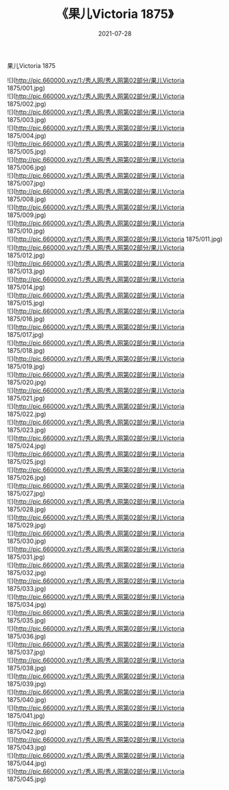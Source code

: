 ﻿---
layout: post
title:  《果儿Victoria 1875》
date:   2021-07-28
img: http://pic.660000.xyz/1:/秀人网/秀人网第02部分/果儿Victoria 1875/000.jpg
categories: [美女, 清纯, 唯美]
---

果儿Victoria 1875

  ![](http://pic.660000.xyz/1:/秀人网/秀人网第02部分/果儿Victoria 1875/001.jpg) <br> ![](http://pic.660000.xyz/1:/秀人网/秀人网第02部分/果儿Victoria 1875/002.jpg) <br> ![](http://pic.660000.xyz/1:/秀人网/秀人网第02部分/果儿Victoria 1875/003.jpg) <br> ![](http://pic.660000.xyz/1:/秀人网/秀人网第02部分/果儿Victoria 1875/004.jpg) <br> ![](http://pic.660000.xyz/1:/秀人网/秀人网第02部分/果儿Victoria 1875/005.jpg) <br> ![](http://pic.660000.xyz/1:/秀人网/秀人网第02部分/果儿Victoria 1875/006.jpg) <br> ![](http://pic.660000.xyz/1:/秀人网/秀人网第02部分/果儿Victoria 1875/007.jpg) <br> ![](http://pic.660000.xyz/1:/秀人网/秀人网第02部分/果儿Victoria 1875/008.jpg) <br> ![](http://pic.660000.xyz/1:/秀人网/秀人网第02部分/果儿Victoria 1875/009.jpg) <br> ![](http://pic.660000.xyz/1:/秀人网/秀人网第02部分/果儿Victoria 1875/010.jpg) <br> ![](http://pic.660000.xyz/1:/秀人网/秀人网第02部分/果儿Victoria 1875/011.jpg) <br> ![](http://pic.660000.xyz/1:/秀人网/秀人网第02部分/果儿Victoria 1875/012.jpg) <br> ![](http://pic.660000.xyz/1:/秀人网/秀人网第02部分/果儿Victoria 1875/013.jpg) <br> ![](http://pic.660000.xyz/1:/秀人网/秀人网第02部分/果儿Victoria 1875/014.jpg) <br> ![](http://pic.660000.xyz/1:/秀人网/秀人网第02部分/果儿Victoria 1875/015.jpg) <br> ![](http://pic.660000.xyz/1:/秀人网/秀人网第02部分/果儿Victoria 1875/016.jpg) <br> ![](http://pic.660000.xyz/1:/秀人网/秀人网第02部分/果儿Victoria 1875/017.jpg) <br> ![](http://pic.660000.xyz/1:/秀人网/秀人网第02部分/果儿Victoria 1875/018.jpg) <br> ![](http://pic.660000.xyz/1:/秀人网/秀人网第02部分/果儿Victoria 1875/019.jpg) <br> ![](http://pic.660000.xyz/1:/秀人网/秀人网第02部分/果儿Victoria 1875/020.jpg) <br> ![](http://pic.660000.xyz/1:/秀人网/秀人网第02部分/果儿Victoria 1875/021.jpg) <br> ![](http://pic.660000.xyz/1:/秀人网/秀人网第02部分/果儿Victoria 1875/022.jpg) <br> ![](http://pic.660000.xyz/1:/秀人网/秀人网第02部分/果儿Victoria 1875/023.jpg) <br> ![](http://pic.660000.xyz/1:/秀人网/秀人网第02部分/果儿Victoria 1875/024.jpg) <br> ![](http://pic.660000.xyz/1:/秀人网/秀人网第02部分/果儿Victoria 1875/025.jpg) <br> ![](http://pic.660000.xyz/1:/秀人网/秀人网第02部分/果儿Victoria 1875/026.jpg) <br> ![](http://pic.660000.xyz/1:/秀人网/秀人网第02部分/果儿Victoria 1875/027.jpg) <br> ![](http://pic.660000.xyz/1:/秀人网/秀人网第02部分/果儿Victoria 1875/028.jpg) <br> ![](http://pic.660000.xyz/1:/秀人网/秀人网第02部分/果儿Victoria 1875/029.jpg) <br> ![](http://pic.660000.xyz/1:/秀人网/秀人网第02部分/果儿Victoria 1875/030.jpg) <br> ![](http://pic.660000.xyz/1:/秀人网/秀人网第02部分/果儿Victoria 1875/031.jpg) <br> ![](http://pic.660000.xyz/1:/秀人网/秀人网第02部分/果儿Victoria 1875/032.jpg) <br> ![](http://pic.660000.xyz/1:/秀人网/秀人网第02部分/果儿Victoria 1875/033.jpg) <br> ![](http://pic.660000.xyz/1:/秀人网/秀人网第02部分/果儿Victoria 1875/034.jpg) <br> ![](http://pic.660000.xyz/1:/秀人网/秀人网第02部分/果儿Victoria 1875/035.jpg) <br> ![](http://pic.660000.xyz/1:/秀人网/秀人网第02部分/果儿Victoria 1875/036.jpg) <br> ![](http://pic.660000.xyz/1:/秀人网/秀人网第02部分/果儿Victoria 1875/037.jpg) <br> ![](http://pic.660000.xyz/1:/秀人网/秀人网第02部分/果儿Victoria 1875/038.jpg) <br> ![](http://pic.660000.xyz/1:/秀人网/秀人网第02部分/果儿Victoria 1875/039.jpg) <br> ![](http://pic.660000.xyz/1:/秀人网/秀人网第02部分/果儿Victoria 1875/040.jpg) <br> ![](http://pic.660000.xyz/1:/秀人网/秀人网第02部分/果儿Victoria 1875/041.jpg) <br> ![](http://pic.660000.xyz/1:/秀人网/秀人网第02部分/果儿Victoria 1875/042.jpg) <br> ![](http://pic.660000.xyz/1:/秀人网/秀人网第02部分/果儿Victoria 1875/043.jpg) <br> ![](http://pic.660000.xyz/1:/秀人网/秀人网第02部分/果儿Victoria 1875/044.jpg) <br> ![](http://pic.660000.xyz/1:/秀人网/秀人网第02部分/果儿Victoria 1875/045.jpg) <br>